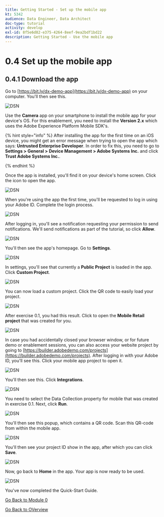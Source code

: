```yaml
---
title: Getting Started - Set up the mobile app
kt: 5342
audience: Data Engineer, Data Architect
doc-type: tutorial
activity: develop
exl-id: 8f5e6d82-e375-4264-8eef-9ea2bdf1bd22
description: Getting Started - Use the mobile app
---
```


# 0.4 Set up the mobile app

## 0.4.1 Download the app

Go to [https://bit.ly/dx-demo-app](https://bit.ly/dx-demo-app) on your computer. You'll then see this.

![DSN](images/mobileapp.png)

Use the **Camera** app on your smartphone to install the mobile app for your device's OS. For this enablement, you need to install the **Version 2.x** which uses the Adobe Experience Platform Mobile SDK's.

{% hint style="info" %}
After installing the app for the first time on an iOS device, you might get an error message when trying to open the app which says: **Untrusted Enterprise Developer**. In order to fix this, you need to go to **Settings > General > Device Management > Adobe Systems Inc.** and click **Trust Adobe Systems Inc.**.

{% endhint %}

Once the app is installed, you'll find it on your device's home screen. Click the icon to open the app.

![DSN](images/mobileappn1.png)

When you're using the app the first time, you'll be requested to log in using your Adobe ID. Complete the login process.

![DSN](images/mobileappn2.png)

After logging in, you'll see a notification requesting your permission to send notifications. We'll send notifications as part of the tutorial, so click **Allow**.

![DSN](images/mobileappn3.png)

You'll then see the app's homepage. Go to **Settings**.

![DSN](images/mobileappn4.png)

In settings, you'll see that currently a **Public Project** is loaded in the app. Click **Custom Project**.

![DSN](images/mobileappn5.png)

You can now load a custom project. Click the QR code to easily load your project.

![DSN](images/mobileappn6.png)

After exercise 0.1, you had this result. Click to open the **Mobile Retail project** that was created for you.

![DSN](images/dsn5b.png)

In case you had accidentally closed your browser window, or for future demo or enablement sessions, you can also access your website project by going to [https://builder.adobedemo.com/projects](https://builder.adobedemo.com/projects). After logging in with your Adobe ID, you'll see this. Click your mobile app project to open it.

![DSN](images/web8a.png)

You'll then see this. Click **Integrations**.

![DSN](images/web8aa.png)

You need to select the Data Collection property for mobile that was created in exercise 0.1. Next, click **Run**.

![DSN](images/web8b.png)

You'll then see this popup, which contains a QR code. Scan this QR-code from within the mobile app.

![DSN](images/web8c.png)

You'll then see your project ID show in the app, after which you can click **Save**.

![DSN](images/mobileappn7.png)

Now, go back to **Home** in the app. Your app is now ready to be used.

![DSN](images/mobileappn8.png)

You've now completed the Quick-Start Guide.

[Go Back to Module 0](getting-started.md)

[Go Back to OVerview](./)
